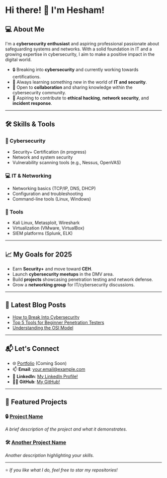 # Hi there! 👋 I'm Hesham!

## 💻 About Me
I'm a **cybersecurity enthusiast** and aspiring professional passionate about safeguarding systems and networks. With a solid foundation in IT and a growing expertise in cybersecurity, I aim to make a positive impact in the digital world.

- 🔒 Breaking into **cybersecurity** and currently working towards certifications.
- 🌱 Always learning something new in the world of **IT and security**.
- 🤝 Open to **collaboration** and sharing knowledge within the cybersecurity community.
- 🎯 Aspiring to contribute to **ethical hacking**, **network security**, and **incident response**.

---

## 🛠️ Skills & Tools
### 🔐 Cybersecurity
- Security+ Certification (in progress)
- Network and system security
- Vulnerability scanning tools (e.g., Nessus, OpenVAS)

### 💻 IT & Networking
- Networking basics (TCP/IP, DNS, DHCP)
- Configuration and troubleshooting
- Command-line tools (Linux, Windows)

### 🧰 Tools
- Kali Linux, Metasploit, Wireshark
- Virtualization (VMware, VirtualBox)
- SIEM platforms (Splunk, ELK)

---

## 📈 My Goals for 2025
- Earn **Security+** and move toward **CEH**.
- Launch **cybersecurity meetups** in the DMV area.
- Build **projects** showcasing penetration testing and network defense.
- Grow a **networking group** for IT/cybersecurity discussions.

---

## 📝 Latest Blog Posts
<!-- BLOG-POST-LIST:START -->
- [How to Break Into Cybersecurity](https://yourblog.com/how-to-break-into-cybersecurity)
- [Top 5 Tools for Beginner Penetration Testers](https://yourblog.com/top-5-tools-for-pentesters)
- [Understanding the OSI Model](https://yourblog.com/understanding-osi-model)
<!-- BLOG-POST-LIST:END -->

---

## 📬 Let's Connect
- 🌐 [Portfolio](https://yourportfolio.com) (Coming Soon)
- 📫 **Email**: your.email@example.com
- 💼 **LinkedIn**: [My LinkedIn Profile!](https://linkedin.com/in/heshamelhamdani)
- 🧑‍💻 **GitHub**: [My GitHub!](https://github.com/xbnh)

---

## 🌟 Featured Projects
### 🔒 [Project Name](https://github.com/yourusername/project-repo)
_A brief description of the project and what it demonstrates._

### 🛠️ [Another Project Name](https://github.com/yourusername/another-repo)
_Another description highlighting your skills._

---

⭐️ _If you like what I do, feel free to star my repositories!_
